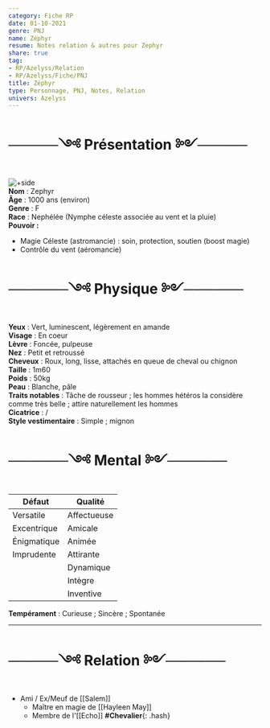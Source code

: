 ```yaml
---
category: Fiche RP
date: 01-10-2021
genre: PNJ
name: Zéphyr
resume: Notes relation & autres pour Zephyr
share: true
tag:
- RP/Azelyss/Relation
- RP/Azelyss/Fiche/PNJ
title: Zéphyr
type: Personnage, PNJ, Notes, Relation
univers: Azelyss
---
```


# ─────༺ Présentation ༻─────  
![+side](../assets/img/Zephyr.png)  
**Nom** : Zephyr  
**Âge** : 1000 ans (environ)  
**Genre** : F  
**Race** : Nephélée (Nymphe céleste associée au vent et la pluie)  
**Pouvoir :**  
- Magie Céleste (astromancie) : soin, protection, soutien (boost magie)  
- Contrôle du vent (aéromancie)  
  
# ──────༺ Physique ༻──────  
**Yeux** : Vert, luminescent, légèrement en amande  
**Visage** : En coeur  
**Lèvre** : Foncée, pulpeuse  
**Nez** : Petit et retroussé  
**Cheveux** : Roux, long, lisse, attachés en queue de cheval ou chignon  
**Taille** : 1m60  
**Poids** : 50kg  
**Peau** : Blanche, pâle  
**Traits notables** : Tâche de rousseur ; les hommes hétéros la considère comme très belle ; attire naturellement les hommes  
**Cicatrice** : /  
**Style vestimentaire** : Simple ; mignon  
  
  
# ──────༺ Mental ༻──────  
  
| Défaut      | Qualité     |  
| ----------- | ----------- |  
| Versatile   | Affectueuse |  
| Excentrique | Amicale     |  
| Énigmatique | Animée      |  
| Imprudente  | Attirante   |  
|             | Dynamique   |  
|             | Intègre     |  
|             | Inventive   |  
  
**Tempérament** : Curieuse ; Sincère ; Spontanée   
  
  
---  
# ─────༺ Relation ༻──────  
- Ami / Ex/Meuf de [[Salem]]  
  - Maître en magie de [[Hayleen May]]  
  - Membre de l'[[Echo]] **#Chevalier**{: .hash}